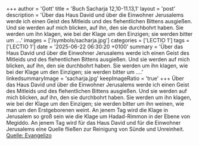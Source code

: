 +++
author = 'Gott'
title = 'Buch Sacharja 12,10-11.13,1'
layout = 'post'
description = 'Über das Haus David und über die Einwohner Jerusalems werde ich einen Geist des Mitleids und des flehentlichen Bittens ausgießen. Und sie werden auf mich blicken, auf ihn, den sie durchbohrt haben. Sie werden um ihn klagen, wie bei der Klage um den Einzigen; sie werden bitter um ....'
images = ['/symbols/sacharja.jpg']
categories = ['LECTIO 1']
tags = ['LECTIO 1']
date = '2025-06-22 06:30:20 +0100'
summary = 'Über das Haus David und über die Einwohner Jerusalems werde ich einen Geist des Mitleids und des flehentlichen Bittens ausgießen. Und sie werden auf mich blicken, auf ihn, den sie durchbohrt haben. Sie werden um ihn klagen, wie bei der Klage um den Einzigen; sie werden bitter um ....'
linkedsummaryImage = 'sacharja.jpg'
keepImageRatio = 'true'
+++
Über das Haus David und über die Einwohner Jerusalems werde ich einen Geist des Mitleids und des flehentlichen Bittens ausgießen. Und sie werden auf mich blicken, auf ihn, den sie durchbohrt haben. Sie werden um ihn klagen, wie bei der Klage um den Einzigen; sie werden bitter um ihn weinen, wie man um den Erstgeborenen weint.<!--more-->
An jenem Tag wird die Klage in Jerusalem so groß sein wie die Klage um Hadad-Rimmon in der Ebene von Megiddo.
An jenem Tag wird für das Haus David und für die Einwohner Jerusalems eine Quelle fließen zur Reinigung von Sünde und Unreinheit.<br> [Quelle: Evangelizo](https://evangeliumtagfuertag.org/DE/gospel)